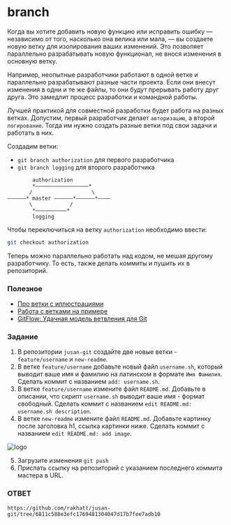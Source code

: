 # branch

Когда вы хотите добавить новую функцию или исправить ошибку — независимо от того, насколько она велика или мала, — вы создаете новую ветку для изолирования ваших изменений. Это позволяет параллельно разрабатывать новую функционал, не внося изменения в основную ветку.

Например, неопытные разработчики работают в одной ветке и параллельно разрабатывают разные части проекта. Если они внесут изменения в одни и те же файлы, то они будут прерывать работу друг друга. Это замедлит процесс разработки и командной работы.

Лучшей практикой для совместной разработки будет работа на разных ветках. Допустим, первый разработчик делает `авторизацию`, а второй `логирование`. Тогда им нужно создать разные ветки под свои задачи и работать в них.

Cоздадим ветки:

- `git branch authorization` для первого разработчика
- `git branch logging` для второго разработчика

```
        authorization
        *–––––––––––––––––*
       /                   \
––––––* master ––––––*––––––*––––
       \            /
        *––––––––––*
        logging
```

Чтобы переключиться на ветку `authorization` необходимо ввести:

```bash
git checkout authorization
```

Теперь можно параллельно работать над кодом, не мешая другому разработчику. То есть, также делать коммиты и пушить их в репозиторий.

### Полезное

- [Про ветки с иллюстрациями](https://www.atlassian.com/git/tutorials/using-branches)
- [Работа с ветками на примере](https://githowto.com/ru/creating_a_branch)
- [GitFlow: Удачная модель ветвления для Git](https://habr.com/ru/post/106912/)

### Задание

1. В репозитории `jusan-git` создайте две новые ветки - `feature/username` и `new-readme`.
2. В ветке `feature/username` добавьте новый файл `username.sh`, который выводит ваше имя и фамилию на латинском в формате `Имя Фамилия`. Сделать коммит с названием `add: username.sh`.
3. В ветке `feature/username` измените файл `README.md`. Добавьте в описании, что скрипт `username.sh` выводит ваше имя - формат свободный. Сделать коммит с названием `edit README.md: username.sh description`.
4. В ветке `new-readme` измените файл `README.md`. Добавьте картинку после заголовка h1, ссылка картинки ниже. Сделать коммит с названием `edit README.md: add image`.

![logo](./jusan-logo.png)

5. Загрузите изменения `git push`
6. Прислать ссылку на репозиторий c указанием последнего коммита мастера в URL.


### ОТВЕТ

```
https://github.com/rakhatt/jusan-git/tree/6811c588e3efc1769481304047d17b7fee7adb10

```



